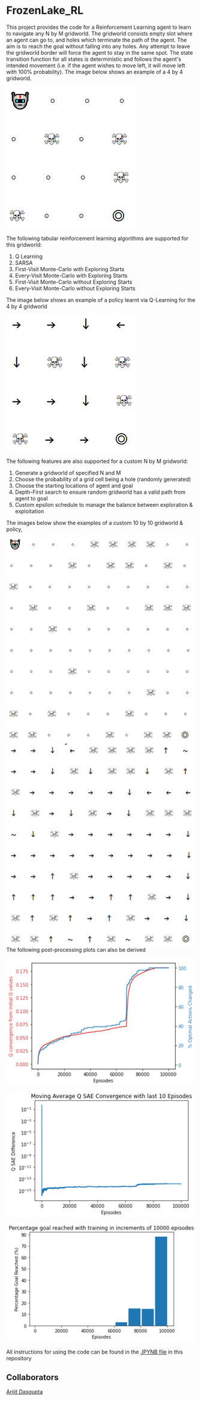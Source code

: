 # FrozenLake_RL

This project provides the code for a Reinforcement Learning agent to learn to navigate any N by M gridworld. The gridworld consists empty slot where an agent can go to, and holes which terminate the path of the agent. The aim is to reach the goal without falling into any holes. Any attempt to leave the gridworld border will force the agent to stay in the same spot. The state transition function for all states is deterministic and follows the agent's intended movement (i.e. if the agent wishes to move left, it will move left with 100% probability). The image below shows an example of a 4 by 4 gridworld.

![4 by 4 gridworld](https://github.com/arijitnoobstar/FrozenLake_RL/blob/main/gridworld.png)

The following tabular reinforcement learning algorithms are supported for this gridworld:

 1. Q Learning
 2. SARSA
 3. First-Visit Monte-Carlo with Exploring Starts
 4. Every-Visit Monte-Carlo with Exploring Starts
 5. First-Visit Monte-Carlo without Exploring Starts
 6. Every-Visit Monte-Carlo without Exploring Starts

The image below shows an example of a policy learnt via Q-Learning for the 4 by 4 gridworld

![Policy for 4 by 4 gridworld](https://github.com/arijitnoobstar/FrozenLake_RL/blob/main/4by4policy.png)

The following features are also supported for a custom N by M gridworld:

 1. Generate a gridworld of specified N and M
 2. Choose the probability of a grid cell being a hole (randomly generated)
 3. Choose the starting locations of agent and goal
 4. Depth-First search to ensure random gridworld has a valid path from agent to goal
 5. Custom epsilon schedule to manage the balance between exploration & exploitation

The images below show the examples of a custom 10 by 10 gridworld & policy,

![10 by 10 gridworld](https://github.com/arijitnoobstar/FrozenLake_RL/blob/main/gridworld_large.png)
![Policy for 10 by 10 gridworld](https://github.com/arijitnoobstar/FrozenLake_RL/blob/main/10by10policy.png)
The following post-processing plots can also be derived

![Convergence of Q from start of training](https://github.com/arijitnoobstar/FrozenLake_RL/blob/main/QinitConvergence.png)

![Moving average convergence for Q](https://github.com/arijitnoobstar/FrozenLake_RL/blob/main/QmovingaverageConvergence.png)

![Percentage Goal reached throughout training](https://github.com/arijitnoobstar/FrozenLake_RL/blob/main/percentagegoalreached.png)

All instructions for using the code can be found in the [.IPYNB file](https://github.com/arijitnoobstar/FrozenLake_RL/blob/main/FrozenLake_RL.ipynb) in this repository

## Collaborators

[Arijit Dasgupta](https://github.com/arijitnoobstar)
